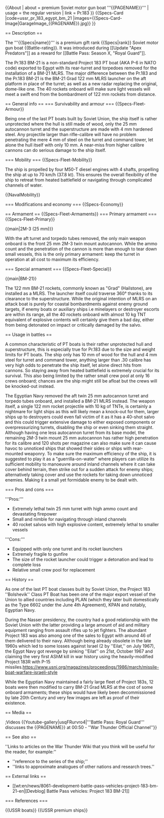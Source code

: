 {{About
| about = premium Soviet motor gun boat '''{{PAGENAME}}'''
| usage = the regular version
| link = Pr.183
}}
{{Specs-Card
|code=ussr_pr_183_egypt_bm_21
|images={{Specs-Card-Image|GarageImage_{{PAGENAME}}.jpg}}
}}

== Description ==
<!-- ''In the first part of the description, cover the history of the ship's creation and military application. In the second part, tell the reader about using this ship in the game. Add a screenshot: if a beginner player has a hard time remembering vehicles by name, a picture will help them identify the ship in question.'' -->
The '''{{Specs|name}}''' is a premium gift rank {{Specs|rank}} Soviet motor gun boat {{Battle-rating}}. It was introduced during [[Update "Apex Predators"]] as a reward for [[Battle Pass: Season X, "Royal Guard"]].

The Pr.183 BM-21 is a non-standard Project 183 PT boat (AKA P-6 in NATO code) exported to Egypt with its rear-turret and torpedoes removed for the installation of a BM-21 MLRS. The major difference between the Pr.183 and the Pr.183 BM-21 is the BM-21 Grad 122 mm MLRS launcher on the aft platform in place of the turret; as well as a new radar replacing the original, dome-like one. The 40 rockets onboard will make sure light vessels will meet a swift end from the bombardment of 122 mm rockets from distance.

== General info ==
=== Survivability and armour ===
{{Specs-Fleet-Armour}}
<!-- ''Talk about the vehicle's armour. Note the most well-defended and most vulnerable zones, e.g. the ammo magazine. Evaluate the composition of components and assemblies responsible for movement and manoeuvrability. Evaluate the survivability of the primary and secondary armaments separately. Don't forget to mention the size of the crew, which plays an important role in fleet mechanics. Save tips on preserving survivability for the "Usage in battles" section. If necessary, use a graphical template to show the most well-protected or most vulnerable points in the armour.'' -->
Being one of the last PT boats built by Soviet Union, the ship itself is rather unprotected where the hull is still made of wood, only the 25 mm autocannon turret and the superstructure are made with 4 mm hardened steel. Any projectile larger than rifle-calibre will have no problem penetrating the mere 4 mm of steel on the turret and command tower, let alone the hull itself with only 10 mm. A near-miss from higher calibre cannons can do serious damage to the ship itself.

=== Mobility ===
{{Specs-Fleet-Mobility}}
<!-- ''Write about the ship's mobility. Evaluate its power and manoeuvrability, rudder rerouting speed, stopping speed at full tilt, with its maximum forward and reverse speed.'' -->
The ship is propelled by four M50-T diesel engines with 4 shafts, propelling the ship at up to 70 km/h (37.8 kt). This ensures the overall flexibility of the ship to retreat from heated battlefield or navigating through complicated channels of water.

{{NavalMobility}}

=== Modifications and economy ===
{{Specs-Economy}}

== Armament ==
{{Specs-Fleet-Armaments}}
=== Primary armament ===
{{Specs-Fleet-Primary}}
<!-- ''Provide information about the characteristics of the primary armament. Evaluate their efficacy in battle based on their reload speed, ballistics and the capacity of their shells. Add a link to the main article about the weapon: <code><nowiki>{{main|Weapon name (calibre)}}</nowiki></code>. Broadly describe the ammunition available for the primary armament, and provide recommendations on how to use it and which ammunition to choose.'' -->
{{main|2M-3 (25 mm)}}

With the aft turret and torpedo tubes removed, the only main weapon onboard is the front 25 mm 2M-3 twin mount autocannon. While the ammo count and the penetration of the cannon is more than enough to tear down small vessels, this is the only primary armament: keep the turret in operation at all cost to maximum its efficiency.

=== Special armament ===
{{Specs-Fleet-Special}}
<!-- ''Mortars, rocket launchers and missiles are also effective in skilled hands and can take an off-guard opponent by surprise. Evaluate the ammunition of this type of armament and rate its performance in combat. If there are no special armaments, remove this section.'' -->
{{main|BM-21}}

The 122 mm BM-21 rockets, commonly known as "Grad" (Hailstone), are installed as a MLRS. The launcher itself could traverse 360° thanks to its clearance to the superstructure. While the original intention of MLRS on an attack boat is purely for coastal bombardments against enemy ground targets, if enemy boats or auxiliary ships i.e minelayers or destroyer escorts are within its range, all the 40 rockets onboard with almost 10 kg TNT equivalent of explosive contents will certainly give them a bad day, either from being detonated on impact or critically damaged by the salvo.

== Usage in battles ==
<!-- ''Describe the technique of using this ship, the characteristics of her use in a team and tips on strategy. Abstain from writing an entire guide – don't try to provide a single point of view, but give the reader food for thought. Talk about the most dangerous opponents for this vehicle and provide recommendations on fighting them. If necessary, note the specifics of playing with this vehicle in various modes (AB, RB, SB).'' -->
	
A common characteristic of PT boats is their rather unprotected hull and superstructure, this is especially true for Pr.183 due to the size and weight limits for PT boats. The ship only has 10 mm of wood for the hull and 4 mm steel for turret and command tower, anything larger than .30 calibre has very high odds to penetrate the ship itself, let alone direct hits from cannons. So staying away from heated battlefield is extremely crucial for its survival. This also being limited by the rather small crew pool at only 16 crews onboard; chances are the ship might still be afloat but the crews will be knocked-out instead.

The Egyptian Navy removed the aft twin 25 mm autocannon turret and torpedo tubes onboard, and installed a BM-21 MLRS instead. The weapon itself, a single 122 mm rocket projectile with 10 kg of TNTe, is certainly a nightmare for light ships as this will likely mean a knock-out for them, larger ships up to destroyers could even fall victim of it as it has a 40-shot salvo and this could trigger extensive damage to either exposed components or overpressurizing turrets, disabling the ship or even sinking them straight. Although having one less autocannon turret from its base model, the remaining 2M-3 twin mount 25 mm autocannon has rather high penetration for its calibre and 120 shots per magazine can also make sure it can cause havoc to unnoticed ships that showed their sides or ships with rear-mounted weaponry. To make sure the maximum efficiency of the ship, it is suggested to play it as a "guerrilla-on-water" where players can utilize its sufficient mobility to manoeuvre around inland channels where it can take cover behind terrain, then strike out for a sudden attack for enemy ships; alternatively taking cover and use the rockets for taking down unnoticed enemies. Making it a small yet formidable enemy to be dealt with.

=== Pros and cons ===
<!-- ''Summarise and briefly evaluate the vehicle in terms of its characteristics and combat effectiveness. Mark its pros and cons in the bulleted list. Try not to use more than 6 points for each of the characteristics. Avoid using categorical definitions such as "bad", "good" and the like - use substitutions with softer forms such as "inadequate" and "effective".'' -->'''Pros:'''

* Extremely lethal twin 25 mm turret with high ammo count and devastating firepower
* Small and nimble for navigating through inland channels
* 40 rocket salvos with high explosive content, extremely lethal to smaller vessels

'''Cons:'''

* Equipped with only one turret and its rocket launchers
* Extremely fragile to gunfire
* The size of the rocket launcher could trigger a detonation and lead to complete loss
* Relative small crew pool for replacement


== History ==
<!-- ''Describe the history of the creation and combat usage of the ship in more detail than in the introduction. If the historical reference turns out to be too long, take it to a separate article, taking a link to the article about the ship and adding a block "/History" (example: <nowiki>https://wiki.warthunder.com/(Ship-name)/History</nowiki>) and add a link to it here using the <code>main</code> template. Be sure to reference text and sources by using <code><nowiki><ref></ref></nowiki></code>, as well as adding them at the end of the article with <code><nowiki><references /></nowiki></code>. This section may also include the ship's dev blog entry (if applicable) and the in-game encyclopedia description (under <code><nowiki>=== In-game description ===</nowiki></code>, also if applicable).'' -->
As one of the last PT boat classes built by Soviet Union, the Project 183 ''Bolshevik'' Class PT Boat has been one of the major export vessel of the Union to allied countries including PLAN (which they later built domestically as the Type 6602 under the June 4th Agreement), KPAN and notably, Egyptian Navy.

During the Nasser presidency, the country had a good relationship with the Soviet Union with the latter providing a large amount of aid and military equipment ranging from assault rifles up to jet fighters. The abundant Project 183 was also among one of the sales to Egypt with around 46 of them delivered to their navy. Although being already obsolete in the late 1960s which led to some losses against Israel (2 by ''Eilat,'' on July 1967), the Egypt Navy got revenge by sinking ''Eilat'' on 21st, October 1967 and claiming the very first AShM kill in war history using the heavily-modified Project 183R with P-15 missiles.<ref>https://www.usni.org/magazines/proceedings/1986/march/missile-boat-warfare-israeli-style</ref>

While the Egyptian Navy maintained a fairly large fleet of Project 183s, 12 boats were then modified to carry BM-21 Grad MLRS at the cost of some onboard armaments; these ships would have likely been decommissioned by late 20th Century and very few images are left as proof of their existence.

== Media ==
<!-- ''Excellent additions to the article would be video guides, screenshots from the game, and photos.'' -->

;Videos
{{Youtube-gallery|usqFRurvro4|'''Battle Pass: Royal Guard''' discusses the {{PAGENAME}} at 00:50 - ''War Thunder Official Channel''}}

== See also ==
<!-- ''Links to articles on the War Thunder Wiki that you think will be useful for the reader, for example:''
* ''reference to the series of the ship;''
* ''links to approximate analogues of other nations and research trees.'' -->
''Links to articles on the War Thunder Wiki that you think will be useful for the reader, for example:''

* ''reference to the series of the ship;''
* ''links to approximate analogues of other nations and research trees.''

== External links ==
<!-- ''Paste links to sources and external resources, such as:''
* ''topic on the official game forum;''
* ''other literature.'' -->

* [[wt:en/news/8061-development-battle-pass-vehicles-project-183-bm-21-en|[Devblog] Battle Pass vehicles: Project 183 BM-21]]

=== References ===
<references/>

{{USSR boats}}
{{USSR premium ships}}